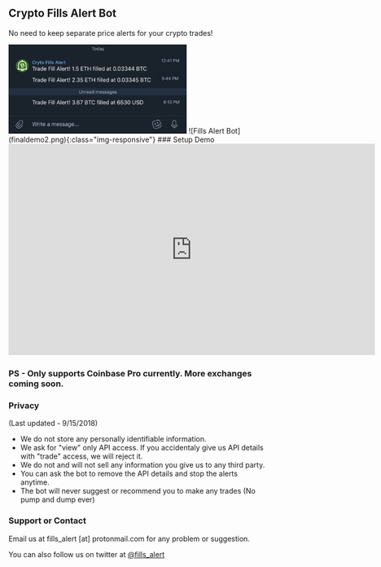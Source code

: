 ## Crypto Fills Alert Bot
No need to keep separate price alerts for your crypto trades!

<img style="max-width: 350px;" src="finaldemo2.png">
![Fills Alert Bot](finaldemo2.png){:class="img-responsive"}
### Setup Demo
<iframe width="720" height="415" src="https://www.youtube.com/embed/URB3HmduDhA?mute=1" frameborder="0" allowfullscreen></iframe>

### PS - Only supports Coinbase Pro currently. More exchanges coming soon.

### Privacy 
(Last updated - 9/15/2018)

- We do not store any personally identifiable information. 
- We ask for "view" only API access. If you accidentaly give us API details with "trade" access, we will reject it.
- We do not and will not sell any information you give us to any third party.
- You can ask the bot to remove the API details and stop the alerts anytime.
- The bot will never suggest or recommend you to make any trades (No pump and dump ever)

### Support or Contact

Email us at fills_alert [at] protonmail.com for any problem or suggestion.

You can also follow us on twitter at [@fills_alert](https://twitter.com/fills_alert)
